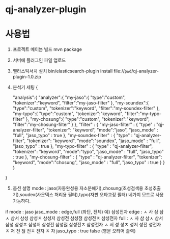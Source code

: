 # qj-analyzer-plugin



# 사용법

1) 프로젝트 메이븐 빌드
mvn package

2) 서버에 플러그인 파일 업로드


3) 엘라스틱서치 설치
bin/elasticsearch-plugin install file://`pwd`/qj-analyzer-plugin-1.0.zip

4) 분석기 세팅
{

      "analysis":{
        "analyzer":{
          "my-jaso":{
            "type":"custom",
            "tokenizer":"keyword",
            "filter":"my-jaso-filter"
          },
          "my-soundex":{
            "type":"custom",
            "tokenizer":"keyword",
            "filter":"my-soundex-filter"
          },
          "my-typo":{
            "type":"custom",
            "tokenizer":"keyword",
            "filter":"my-typo-filter"
          },
          "my-chosung":{
            "type":"custom",
            "tokenizer":"keyword",
            "filter":"my-chosung-filter"
          }
        },
        "filter" : {
                "my-jaso-filter" : {
                    "type" : "qj-analyzer-filter",
                    "tokenizer": "keyword",
                    "mode":"jaso",
                    "jaso_mode" : "full",
                    "jaso_typo" : true
                },
                "my-soundex-filter" : {
                    "type" : "qj-analyzer-filter",
                    "tokenizer": "keyword",
                    "mode":"soundex",
                    "jaso_mode" : "full",
                    "jaso_typo" : true
                },
                "my-typo-filter" : {
                    "type" : "qj-analyzer-filter",
                    "tokenizer": "keyword",
                    "mode":"typo",
                    "jaso_mode" : "full",
                    "jaso_typo" : true
                },
                "my-chosung-filter" : {
                    "type" : "qj-analyzer-filter",
                    "tokenizer": "keyword",
                    "mode":"chosung",
                    "jaso_mode" : "full",
                    "jaso_typo" : true
                }
            }
      }

}

5) 옵션 설명
mode : jaso(자동완성용 자소분해기),chosung(초성검색용 초성추출기),soudex(사운덱스 처리용 필터),typo(자판 오타교정 필터)  네가지 모드로 사용 가능하다.

if mode : jaso
   jaso_mode : edge,full (좌단, 전체)
   예) 삼성전자
   edge : ㅅ 사 삼 삼ㅅ 삼서 삼성 삼성ㅈ 삼성저 삼성전 삼성젅 삼성전ㅈ 삼성전자
   full : ㅅ 사 삼 삼ㅅ 삼서 삼성 삼성ㅈ 삼성저 삼성전 삼성젅 삼성전ㅈ 삼성전자 ㅅ 서 성 성ㅈ 성저 성전 성전자 ㅈ 저 전 젅 전ㅈ 전자 ㅈ 자 
   jaso_typo : true false (영문 오타어 출력)
